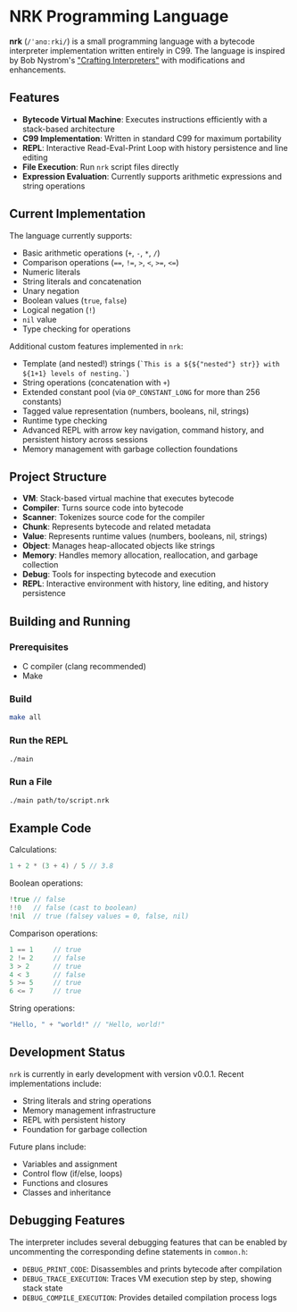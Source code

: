 # NRK Programming Language

**nrk** (`/ˈanɑːrki/`) is a small programming language with a bytecode interpreter implementation written entirely in C99.
The language is inspired by Bob Nystrom's ["Crafting Interpreters"](https://craftinginterpreters.com/) with modifications and enhancements.

## Features

- **Bytecode Virtual Machine**: Executes instructions efficiently with a stack-based architecture
- **C99 Implementation**: Written in standard C99 for maximum portability
- **REPL**: Interactive Read-Eval-Print Loop with history persistence and line editing
- **File Execution**: Run `nrk` script files directly
- **Expression Evaluation**: Currently supports arithmetic expressions and string operations

## Current Implementation

The language currently supports:

- Basic arithmetic operations (`+`, `-`, `*`, `/`)
- Comparison operations (`==`, `!=`, `>`, `<`, `>=`, `<=`)
- Numeric literals
- String literals and concatenation
- Unary negation
- Boolean values (`true`, `false`)
- Logical negation (`!`)
- `nil` value
- Type checking for operations

Additional custom features implemented in `nrk`:

- Template (and nested!) strings (`` `This is a ${${"nested"} str}} with ${1+1} levels of nesting.` ``)
- String operations (concatenation with `+`)
- Extended constant pool (via `OP_CONSTANT_LONG` for more than 256 constants)
- Tagged value representation (numbers, booleans, nil, strings)
- Runtime type checking
- Advanced REPL with arrow key navigation, command history, and persistent history across sessions
- Memory management with garbage collection foundations

## Project Structure

- **VM**: Stack-based virtual machine that executes bytecode
- **Compiler**: Turns source code into bytecode
- **Scanner**: Tokenizes source code for the compiler
- **Chunk**: Represents bytecode and related metadata
- **Value**: Represents runtime values (numbers, booleans, nil, strings)
- **Object**: Manages heap-allocated objects like strings
- **Memory**: Handles memory allocation, reallocation, and garbage collection
- **Debug**: Tools for inspecting bytecode and execution
- **REPL**: Interactive environment with history, line editing, and history persistence

## Building and Running

### Prerequisites

- C compiler (clang recommended)
- Make

### Build

```sh
make all
```

### Run the REPL

```sh
./main
```

### Run a File

```sh
./main path/to/script.nrk
```

## Example Code

Calculations:

```c
1 + 2 * (3 + 4) / 5 // 3.8
```

Boolean operations:

```go
!true // false
!!0   // false (cast to boolean)
!nil  // true (falsey values = 0, false, nil)
```

Comparison operations:

```go
1 == 1     // true
2 != 2     // false
3 > 2      // true
4 < 3      // false
5 >= 5     // true
6 <= 7     // true
```

String operations:

```go
"Hello, " + "world!" // "Hello, world!"
```

## Development Status

`nrk` is currently in early development with version v0.0.1. Recent implementations include:

- String literals and string operations
- Memory management infrastructure
- REPL with persistent history
- Foundation for garbage collection

Future plans include:

- Variables and assignment
- Control flow (if/else, loops)
- Functions and closures
- Classes and inheritance

## Debugging Features

The interpreter includes several debugging features that can be enabled by uncommenting the corresponding define statements in `common.h`:

- `DEBUG_PRINT_CODE`: Disassembles and prints bytecode after compilation
- `DEBUG_TRACE_EXECUTION`: Traces VM execution step by step, showing stack state
- `DEBUG_COMPILE_EXECUTION`: Provides detailed compilation process logs
